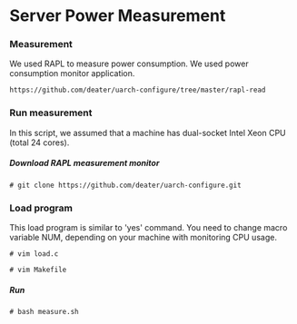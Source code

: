 # Server Power Measurement

### Measurement
We used RAPL to measure power consumption.
We used power consumption monitor application.
```
https://github.com/deater/uarch-configure/tree/master/rapl-read
```

### Run measurement
In this script, we assumed that a machine has dual-socket Intel Xeon CPU (total 24 cores).

##### Download RAPL measurement monitor
```
# git clone https://github.com/deater/uarch-configure.git
```

### Load program
This load program is similar to 'yes' command.
You need to change macro variable NUM, 
depending on your machine with monitoring CPU usage.
```
# vim load.c
```
```
# vim Makefile
```

##### Run
```
# bash measure.sh
```

